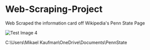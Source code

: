 # Web-Scraping-Project
Web Scraped the information card off Wikipedia's Penn State Page

![Test Image 4](https://bn02pap001files.storage.live.com/y4mq4b1ApmSxgolhEgDS7_ygJd7rmZR630pKS4c-I8aRScyLp1N8oLmqPUbHYSraMBFVqJqJG4oMrkB9n1GQV6o_FzBuuVlT4sLbPnvAjNM7wpvlt4Ge9LTATgZpLjRhbL6JLHTLXRmsu3pA7Cr1wg_7-7TNnoZ9g5gQUEoPjpovgyCGIcv35VDR4fkiMty1M4_?width=251&height=894&cropmode=none)

C:\Users\Mikael Kaufman\OneDrive\Documents\PennState
